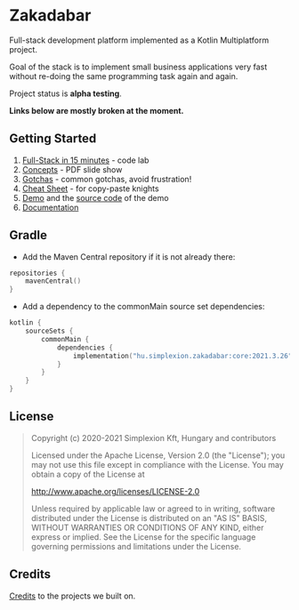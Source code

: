 # Zakadabar

Full-stack development platform implemented as a Kotlin Multiplatform project.

Goal of the stack is to implement small business applications very fast without re-doing the same programming task again
and again.

Project status is **alpha testing**.

**Links below are mostly broken at the moment.**

## Getting Started

1. [Full-Stack in 15 minutes](https://zakadabar.com/CodeLab) - code lab
1. [Concepts](https://zakadabar.com/concepts.pdf) - PDF slide show
1. [Gotchas](https://zakadabar.com/gotchas) - common gotchas, avoid frustration!
1. [Cheat Sheet](https://zakadabar.com/CheatSeat) - for copy-paste knights
1. [Demo](https://zakadabar.com/Demo) and the [source code](demo/demo) of the demo
1. [Documentation](https://zakadabar.com/Documentation)

## Gradle

* Add the Maven Central repository if it is not already there:
```kotlin
repositories {
    mavenCentral()
}
```

* Add a dependency to the commonMain source set dependencies:

```kotlin
kotlin {
    sourceSets {
        commonMain {
            dependencies {
                implementation("hu.simplexion.zakadabar:core:2021.3.26")
            }
        }
    }
}
```

## License

> Copyright (c) 2020-2021 Simplexion Kft, Hungary and contributors
>
> Licensed under the Apache License, Version 2.0 (the "License");
> you may not use this file except in compliance with the License.
> You may obtain a copy of the License at
>
>    http://www.apache.org/licenses/LICENSE-2.0
>
> Unless required by applicable law or agreed to in writing, software
> distributed under the License is distributed on an "AS IS" BASIS,
> WITHOUT WARRANTIES OR CONDITIONS OF ANY KIND, either express or implied.
> See the License for the specific language governing permissions and
> limitations under the License.

## Credits

[Credits](doc/misc/credits.md) to the projects we built on.